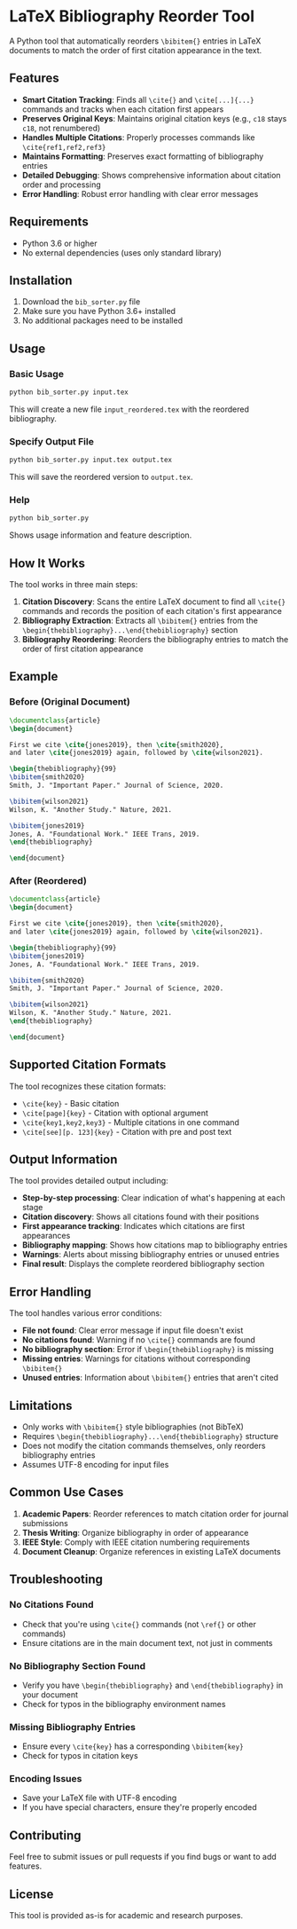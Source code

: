 # LaTeX Bibliography Reorder Tool

A Python tool that automatically reorders `\bibitem{}` entries in LaTeX documents to match the order of first citation appearance in the text.

## Features

- **Smart Citation Tracking**: Finds all `\cite{}` and `\cite[...]{...}` commands and tracks when each citation first appears
- **Preserves Original Keys**: Maintains original citation keys (e.g., `c18` stays `c18`, not renumbered)
- **Handles Multiple Citations**: Properly processes commands like `\cite{ref1,ref2,ref3}`
- **Maintains Formatting**: Preserves exact formatting of bibliography entries
- **Detailed Debugging**: Shows comprehensive information about citation order and processing
- **Error Handling**: Robust error handling with clear error messages

## Requirements

- Python 3.6 or higher
- No external dependencies (uses only standard library)

## Installation

1. Download the `bib_sorter.py` file
2. Make sure you have Python 3.6+ installed
3. No additional packages need to be installed

## Usage

### Basic Usage

```bash
python bib_sorter.py input.tex
```

This will create a new file `input_reordered.tex` with the reordered bibliography.

### Specify Output File

```bash
python bib_sorter.py input.tex output.tex
```

This will save the reordered version to `output.tex`.

### Help

```bash
python bib_sorter.py
```

Shows usage information and feature description.

## How It Works

The tool works in three main steps:

1. **Citation Discovery**: Scans the entire LaTeX document to find all `\cite{}` commands and records the position of each citation's first appearance
2. **Bibliography Extraction**: Extracts all `\bibitem{}` entries from the `\begin{thebibliography}...\end{thebibliography}` section
3. **Bibliography Reordering**: Reorders the bibliography entries to match the order of first citation appearance

## Example

### Before (Original Document)

```latex
\documentclass{article}
\begin{document}

First we cite \cite{jones2019}, then \cite{smith2020}, 
and later \cite{jones2019} again, followed by \cite{wilson2021}.

\begin{thebibliography}{99}
\bibitem{smith2020}
Smith, J. "Important Paper." Journal of Science, 2020.

\bibitem{wilson2021}
Wilson, K. "Another Study." Nature, 2021.

\bibitem{jones2019}
Jones, A. "Foundational Work." IEEE Trans, 2019.
\end{thebibliography}

\end{document}
```

### After (Reordered)

```latex
\documentclass{article}
\begin{document}

First we cite \cite{jones2019}, then \cite{smith2020}, 
and later \cite{jones2019} again, followed by \cite{wilson2021}.

\begin{thebibliography}{99}
\bibitem{jones2019}
Jones, A. "Foundational Work." IEEE Trans, 2019.

\bibitem{smith2020}
Smith, J. "Important Paper." Journal of Science, 2020.

\bibitem{wilson2021}
Wilson, K. "Another Study." Nature, 2021.
\end{thebibliography}

\end{document}
```

## Supported Citation Formats

The tool recognizes these citation formats:

- `\cite{key}` - Basic citation
- `\cite[page]{key}` - Citation with optional argument
- `\cite{key1,key2,key3}` - Multiple citations in one command
- `\cite[see][p. 123]{key}` - Citation with pre and post text

## Output Information

The tool provides detailed output including:

- **Step-by-step processing**: Clear indication of what's happening at each stage
- **Citation discovery**: Shows all citations found with their positions
- **First appearance tracking**: Indicates which citations are first appearances
- **Bibliography mapping**: Shows how citations map to bibliography entries
- **Warnings**: Alerts about missing bibliography entries or unused entries
- **Final result**: Displays the complete reordered bibliography section

## Error Handling

The tool handles various error conditions:

- **File not found**: Clear error message if input file doesn't exist
- **No citations found**: Warning if no `\cite{}` commands are found
- **No bibliography section**: Error if `\begin{thebibliography}` is missing
- **Missing entries**: Warnings for citations without corresponding `\bibitem{}`
- **Unused entries**: Information about `\bibitem{}` entries that aren't cited

## Limitations

- Only works with `\bibitem{}` style bibliographies (not BibTeX)
- Requires `\begin{thebibliography}...\end{thebibliography}` structure
- Does not modify the citation commands themselves, only reorders bibliography entries
- Assumes UTF-8 encoding for input files

## Common Use Cases

1. **Academic Papers**: Reorder references to match citation order for journal submissions
2. **Thesis Writing**: Organize bibliography in order of appearance
3. **IEEE Style**: Comply with IEEE citation numbering requirements
4. **Document Cleanup**: Organize references in existing LaTeX documents

## Troubleshooting

### No Citations Found
- Check that you're using `\cite{}` commands (not `\ref{}` or other commands)
- Ensure citations are in the main document text, not just in comments

### No Bibliography Section Found
- Verify you have `\begin{thebibliography}` and `\end{thebibliography}` in your document
- Check for typos in the bibliography environment names

### Missing Bibliography Entries
- Ensure every `\cite{key}` has a corresponding `\bibitem{key}`
- Check for typos in citation keys

### Encoding Issues
- Save your LaTeX file with UTF-8 encoding
- If you have special characters, ensure they're properly encoded

## Contributing

Feel free to submit issues or pull requests if you find bugs or want to add features.

## License

This tool is provided as-is for academic and research purposes.
